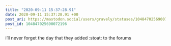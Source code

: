 ```yaml
---
title: "2020-09-11 15:37:28.91"
date: 2020-09-11 15:37:28.91 +00
post_uri: https://mastodon.social/users/gravely/statuses/104847025690072196
post_id: 104847025690072196
---
```

i’ll never forget the day that they added :stoat: to the forums


